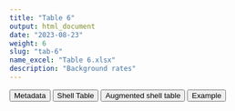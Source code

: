 ```yaml
---
title: "Table 6"
output: html_document
date: "2023-08-23"
weight: 6
slug: "tab-6"
name_excel: "Table 6.xlsx"
description: "Background rates"
---
```


<script src="/rmarkdown-libs/core-js/shim.min.js"></script>
<script src="/rmarkdown-libs/react/react.min.js"></script>
<script src="/rmarkdown-libs/react/react-dom.min.js"></script>
<script src="/rmarkdown-libs/reactwidget/react-tools.js"></script>
<script src="/rmarkdown-libs/htmlwidgets/htmlwidgets.js"></script>
<link href="/rmarkdown-libs/reactable/reactable.css" rel="stylesheet" />
<script src="/rmarkdown-libs/reactable-binding/reactable.js"></script>
<div class="tab">
<button class="tablinks" onclick="openCity(event, &#39;Metadata&#39;)" id="defaultOpen">Metadata</button>
<button class="tablinks" onclick="openCity(event, &#39;Shell Table&#39;)">Shell Table</button>
<button class="tablinks" onclick="openCity(event, &#39;Augmented shell table&#39;)">Augmented shell table</button>
<button class="tablinks" onclick="openCity(event, &#39;Example&#39;)">Example</button>
</div>
<div id="Metadata" class="tabcontent">
<div id="htmlwidget-1" class="reactable html-widget " style="width:auto;height:600px;"></div>
<script type="application/json" data-for="htmlwidget-1">{"x":{"tag":{"name":"Reactable","attribs":{"data":{"medatata_name":["name of shell table","description","reference in SAP",null,null,null,null,null,null,null,null,null,null,null,null,null,null,null,null,null],"metadata_content":["Table 6","Background rates",null,null,null,null,null,null,null,null,null,null,null,null,null,null,null,null,null,null]},"columns":[{"id":"medatata_name","name":"medatata_name","type":"character"},{"id":"metadata_content","name":"metadata_content","type":"character"}],"sortable":false,"searchable":true,"pagination":false,"highlight":true,"bordered":true,"striped":true,"style":{"maxWidth":1800},"height":"600px","dataKey":"9de8bbebf5ae785a75d164089cdc21a5"},"children":[]},"class":"reactR_markup"},"evals":[],"jsHooks":[]}</script>
</div>
<div id="Shell Table" class="tabcontent">
<div id="htmlwidget-2" class="reactable html-widget " style="width:auto;height:600px;"></div>
<script type="application/json" data-for="htmlwidget-2">{"x":{"tag":{"name":"Reactable","attribs":{"data":{"Group":["2019 before COVID-19 infection","NA","NA","NA","NA","NA","NA","NA","NA","NA","NA","NA","NA","NA","NA","NA","NA","2020 before COVID-19 infection","NA","NA"],"AESI":[null,null,null,null,null,null,null,null,null,null,null,null,null,null,null,null,null,null,null,null],"counts":[null,null,null,null,null,null,null,null,null,null,null,null,null,null,null,null,null,null,null,null],"persontime":[null,null,null,null,null,null,null,null,null,null,null,null,null,null,null,null,null,null,null,null],"IR":[null,null,null,null,null,null,null,null,null,null,null,null,null,null,null,null,null,null,null,null],"lb":[null,null,null,null,null,null,null,null,null,null,null,null,null,null,null,null,null,null,null,null],"ub":[null,null,null,null,null,null,null,null,null,null,null,null,null,null,null,null,null,null,null,null]},"columns":[{"id":"Group","name":"Group","type":"character"},{"id":"AESI","name":"AESI","type":"logical"},{"id":"counts","name":"counts","type":"logical"},{"id":"persontime","name":"persontime","type":"logical"},{"id":"IR","name":"IR","type":"logical"},{"id":"lb","name":"lb","type":"logical"},{"id":"ub","name":"ub","type":"logical"}],"sortable":false,"searchable":true,"pagination":false,"highlight":true,"bordered":true,"striped":true,"style":{"maxWidth":1800},"height":"600px","dataKey":"854696ade7d30d37b60a6fff61226af3"},"children":[]},"class":"reactR_markup"},"evals":[],"jsHooks":[]}</script>
</div>
<div id="Augmented shell table" class="tabcontent">
<div id="htmlwidget-3" class="reactable html-widget " style="width:auto;height:600px;"></div>
<script type="application/json" data-for="htmlwidget-3">{"x":{"tag":{"name":"Reactable","attribs":{"data":{"test":[null,null,null,null,null,null,null,null,null,null,null,null,null,null,null,null,null,null,null,null]},"columns":[{"id":"test","name":"test","type":"logical"}],"sortable":false,"searchable":true,"pagination":false,"highlight":true,"bordered":true,"striped":true,"style":{"maxWidth":1800},"height":"600px","dataKey":"5bf07ee70625a8059f774509709578a7"},"children":[]},"class":"reactR_markup"},"evals":[],"jsHooks":[]}</script>
</div>
<div id="Example" class="tabcontent">
<div id="htmlwidget-4" class="reactable html-widget " style="width:auto;height:600px;"></div>
<script type="application/json" data-for="htmlwidget-4">{"x":{"tag":{"name":"Reactable","attribs":{"data":{"Group":["2019 before COVID-19 infection","NA","NA","NA","NA","NA","NA","NA","NA","NA","NA","NA","NA","NA","NA","NA","NA","2020 before COVID-19 infection","NA","NA"],"B_COAGDIS_AESI":["Total (all ages/gender)","Total age Standardized","Gender specific","F","M","Age specific (years)","0-4","45057","45277","18-24","25-29","30-39","40-49","50-59","60-69","70-79","80+","Total (all ages/gender)","Total age Standardized","Gender specific"],"counts":["28",null,"NA","17","11","NA","1","0","0","0","0","0","2","3","5","7","10","27",null,"NA"],"persontime":["2809010",null,"NA","1447819","1361191","NA","95778","180988","152921","162331","141147","284861","438607","450129","350158","289704","262386","2797116",null,"NA"],"IR":["364.08","284.26","NA","428.87","295.16000000000003","NA","381.35","0","0","0","0","0","166.55","243.43","521.54999999999995","882.54","1392.03","352.57","275.69","NA"],"lb":["241.93","185.79","NA","249.83","147.34","NA","9.65","0","0","0","0","0","20.170000000000002","50.2","169.35","354.83","667.53","232.34","179.95","NA"],"ub":["526.19000000000005","416.32","NA","686.66","528.13","NA","2124.75","744.45","881.08","830.01","954.58","472.99","601.64","711.41","1217.1199999999999","1818.37","2560","512.97","404.21","NA"]},"columns":[{"id":"Group","name":"Group","type":"character"},{"id":"B_COAGDIS_AESI","name":"B_COAGDIS_AESI","type":"character"},{"id":"counts","name":"counts","type":"character"},{"id":"persontime","name":"persontime","type":"character"},{"id":"IR","name":"IR","type":"character"},{"id":"lb","name":"lb","type":"character"},{"id":"ub","name":"ub","type":"character"}],"sortable":false,"searchable":true,"pagination":false,"highlight":true,"bordered":true,"striped":true,"style":{"maxWidth":1800},"height":"600px","dataKey":"90eaaf6cedbaa96053bf8f38a67a741b"},"children":[]},"class":"reactR_markup"},"evals":[],"jsHooks":[]}</script>
</div>
